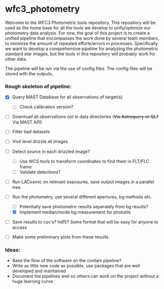 # wfc3_photometry

Welcome to the WFC3 Photometric tools repository.  This repository will be used as the home base for all the tools we develop to unify/optimize our photometry data analysis.  For now, the goal of this project is to create a unified pipeline that encompasses the work done by several team members, to minimize the amount of repeated efforts/errors in processes.  Specifically we want to develop a comprehensive pipeline for analyzing the photometric standard star images, but the tools in this repository will probably work for other data.

The pipeline will be run via the use of config files.  The config files will be stored with the outputs,

### Rough skeleton of pipeline:
- [x] Query MAST Database for all observations of target(s)
    - [ ] Check calibration version?
- [ ] Download all observations not in data directories (~~Via Astroquery or QL?~~ Via MAST API)
- [ ] Filter bad datasets
- [ ] Visit level drizzle all images
- [ ] Detect source in each drizzled image?
    - [ ] Use WCS tools to transform coordinates to find them in FLT/FLC frame
    - [ ] Validate detections?
- [ ] Run LACosmic on relevant exposures, save output images in a parallel tree.
- [ ] Run the photometry, use several different apertures, bg methods etc.
    - [ ] Potentially save photometric results separately from bg results?
    - [x] Implement median/mode bg measurement for photutils
- [ ] Save results to csv's?  hdf5?  Some format that will be easy for anyone to access
- [ ] Make some preliminary plots from these results.


### Ideas:
* Base the flow of the software on the contam pipeline?
* Write as little new code as possible, use packages that are well developed and maintained
* Document the pipelines well so others can work on the project without a huge learning curve
